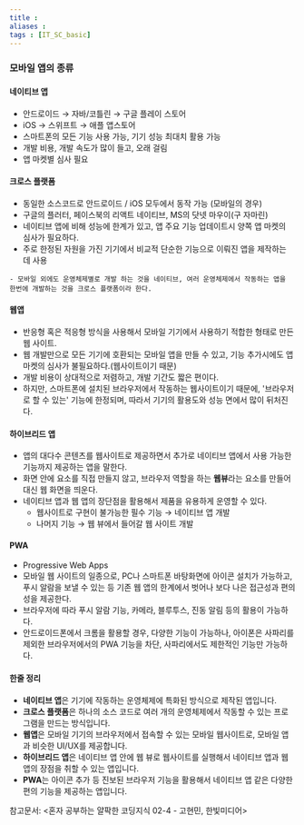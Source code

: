 ```yaml
---
title : 
aliases : 
tags : [IT_SC_basic]
---
```


### 모바일 앱의 종류

#### 네이티브 앱
- 안드로이드 → 자바/코틀린 → 구글 플레이 스토어 
- iOS → 스위프트 → 애플 앱스토어
- 스마트폰의 모든 기능 사용 가능, 기기 성능 최대치 활용 가능
- 개발 비용, 개발 속도가 많이 들고, 오래 걸림
- 앱 마켓별 심사 필요

#### 크로스 플랫폼
- 동일한 소스코드로 안드로이드 / iOS 모두에서 동작 가능 (모바일의 경우)
- 구글의 플러터, 페이스북의 리액트 네이티브, MS의 닷넷 마우이(구 자마린)
- 네이티브 앱에 비해 성능에 한계가 있고, 앱 주요 기능 업데이트시 양쪽 앱 마켓의 심사가 필요하다. 
- 주로 한정된 자원을 가진 기기에서 비교적 단순한 기능으로 이뤄진 앱을 제작하는 데 사용

```ad-tip
- 모바일 외에도 운영체제별로 개발 하는 것을 네이티브, 여러 운영체제에서 작동하는 앱을 한번에 개발하는 것을 크로스 플랫폼이라 한다. 
```


#### 웹앱
- 반응형 혹은 적응형 방식을 사용해서 모바일 기기에서 사용하기 적합한 형태로 만든 웹 사이트.
- 웹 개발만으로 모든 기기에 호환되는 모바일 앱을 만들 수 있고, 기능 추가시에도 앱 마켓의 심사가 불필요하다.(웹사이트이기 때문)
- 개발 비용이 상대적으로 저렴하고, 개발 기간도 짧은 편이다. 
- 하지만, 스마트폰에 설치된 브라우저에서 작동하는 웹사이트이기 때문에, '브라우저로 할 수 있는' 기능에 한정되며, 따라서 기기의 활용도와 성능 면에서 많이 뒤처진다.

#### 하이브리드 앱
- 앱의 대다수 콘텐츠를 웹사이트로 제공하면서 추가로 네이티브 앱에서 사용 가능한 기능까지 제공하는 앱을 말한다. 
- 화면 안에 요소를 직접 만들지 않고, 브라우저 역할을 하는 **웹뷰**라는 요소를 만들어 대신 웹 화면을 띄운다.
- 네이티브 앱과 웹 앱의 장단점을 활용해서 제품을 유용하게 운영할 수 있다. 
	- 웹사이트로 구현이 불가능한 필수 기능 → 네이티브 앱 개발
	- 나머지 기능 → 웹 뷰에서 들어갈 웹 사이트 개발

#### PWA
- Progressive Web Apps
- 모바일 웹 사이트의 일종으로, PC나 스마트폰 바탕화면에 아이콘 설치가 가능하고, 푸시 알람을 보낼 수 있는 등 기존 웹 앱의 한계에서 벗어나 보다 나은 접근성과 편의성을 제공한다.
- 브라우저에 따라 푸시 알람 기능, 카메라, 블루투스, 진동 알림 등의 활용이 가능하다.
- 안드로이드폰에서 크롬을 활용할 경우, 다양한 기능이 가능하나, 아이폰은 사파리를 제외한 브라우저에서의 PWA 기능을 차단, 사파리에서도 제한적인 기능만 가능하다. 


#### 한줄 정리
- **네이티브 앱**은 기기에 작동하는 운영체제에 특화된 방식으로 제작된 앱입니다. 
- **크로스 플랫폼**은 하나의 소스 코드로 여러 개의 운영체제에서 작동할 수 있는 프로그램을 만드는 방식입니다. 
- **웹앱**은 모바일 기기의 브라우저에서 접속할 수 있는 모바일 웹사이트로, 모바일 앱과 비슷한 UI/UX를 제공합니다.
- **하이브리드 앱**은 네이티브 앱 안에 웹 뷰로 웹사이트를 실행해서 네이티브 앱과 웹앱의 장점을 취할 수 있는 앱입니다. 
- **PWA**는 아이콘 추가 등 진보된 브라우저 기능을 활용해서 네이티브 앱 같은 다양한 편의 기능을 제공하는 앱입니다. 

참고문서: <혼자 공부하는 얄팍한 코딩지식 02-4 - 고현민, 한빛미디어>